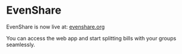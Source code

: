 # EvenShare

EvenShare is now live at: [evenshare.org](http://evenshare.org)

You can access the web app and start splitting bills with your groups seamlessly.
